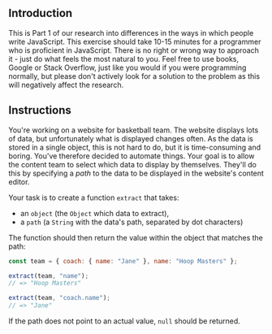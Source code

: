 ## Introduction

This is Part 1 of our research into differences in the ways in which people write JavaScript. This exercise should take 10-15 minutes for a programmer who is proficient in JavaScript. There is no right or wrong way to approach it - just do what feels the most natural to you. Feel free to use books, Google or Stack Overflow, just like you would if you were programming normally, but please don't actively look for a solution to the problem as this will negatively affect the research.

## Instructions

You're working on a website for basketball team. The website displays lots of data, but unfortunately what is displayed changes often. As the data is stored in a single object, this is not hard to do, but it is time-consuming and boring. You've therefore decided to automate things. Your goal is to allow the content team to select which data to display by themselves. They'll do this by specifying a _path_ to the data to be displayed in the website's content editor.

Your task is to create a function `extract` that takes:

- an `object` (the `Object` which data to extract),
- a `path` (a `String` with the data's path, separated by dot characters)

The function should then return the value within the object that matches the path:

```javascript
const team = { coach: { name: "Jane" }, name: "Hoop Masters" };

extract(team, "name");
// => "Hoop Masters"

extract(team, "coach.name");
// => "Jane"
```

If the path does not point to an actual value, `null` should be returned.
